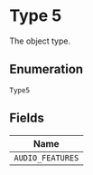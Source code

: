 
# Type 5

The object type.

## Enumeration

`Type5`

## Fields

| Name |
|  --- |
| `AUDIO_FEATURES` |

